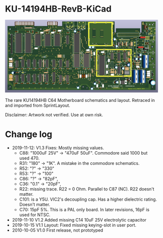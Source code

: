 # KU-14194HB-RevB-KiCad

![3D render](Screenshot%20from%202019-10-06%2000-12-34.png?raw=true "Title")

The rare KU14194HB C64 Motherboard schematics and layout. Retraced in and imported from SprintLayout.

Disclaimer: Artwork not verified. Use at own risk.

# Change log

- 2019-11-12: V1.3 Fixes: Mostly missing values.
  - C88: "1000uF 25V" -> "470uF 50uF". Commodore said 1000 but used 470.
  - R31: "180" -> "1K". A mistake in the commodore schematics.
  - R52: "?" -> "330"
  - R53: "?" -> "100"
  - C86: "?" -> "82pF",
  - C36: "0.1" -> "20pF",
  - R22: missing trace. R22 = 0 Ohm. Parallel to C87 (NC). R22 doesn't matter.
  - C101: is a Y5U. VIC2's decoupling cap. Has a higher dielectric rating. Doesn't matter.
  - C70: 15pF 5%. This is a PAL only board. In later revisions, 16pF is used for NTSC.
 - 2019-11-10 V1.2 Added missing C14 10uF 25V electrolytic capacitor
- 2019-10-15 V1.1 Layout: Fixed missing keying-slot in user port.
- 2010-10-05 V1.0 First release, not prototyped
